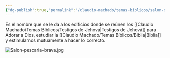 ```yaml
---
{"dg-publish":true,"permalink":"/claudio-machado/temas-biblicos/salon-del-reino/"}
---
```


Es el nombre que se le da a los edificios donde se reúnen los [[Claudio Machado/Temas Bíblicos/Testigos de Jehová\|Testigos de Jehová]] para Adorar a Dios, estudiar la [[Claudio Machado/Temas Bíblicos/Biblia\|Biblia]] y estimularnos mutuamente a hacer lo correcto.


![Salon-pescaria-brava.jpg](/img/user/Personal/Im%C3%A1genes/Salon-pescaria-brava.jpg)
